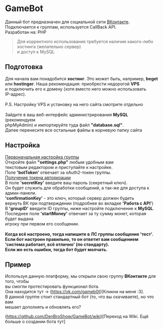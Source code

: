 # GameBot
Данный бот предназначен для социальной сети [ВКонтакте](https://vk.com/ "Переход на другой ресурс").<br>
Подключается к группам, используется CallBack API.<br>
Разработан на: PHP<br>
> Для корректного использования требуется наличие какого-либо хостинга (желательно сервер)<br> и доступ к MySQL
## Подготовка
Для начала вам понадобится <strong>хостинг</strong>. Это может быть, например, <strong>beget</strong><br>
или <strong>hostinger</strong>. Наша рекомендация: приобрести недорогой <strong>VPS</strong><br>
и подключить его к домену (хотя вместо него можно использовать<br>
IP-адрес).<br><br>
P.S. Настройку VPS и установку на него сайта смотрите отдельно<br><br>
Зайдите в ваш веб-интерфейс администрирования <strong>MySQL</strong> (рекомендуем<br>
phpMyAdmin) и импортируйте туда файл <strong>"database.sql"</strong>.<br>
Далее перенесите все остальные файлы в корневую папку сайта
## Настройка
[Первоначальная настройка группы](https://github.com/DenBroShow/GameBot/wiki/%D0%9F%D0%B5%D1%80%D0%B2%D0%BE%D0%BD%D0%B0%D1%87%D0%B0%D0%BB%D1%8C%D0%BD%D0%B0%D1%8F-%D0%BD%D0%B0%D1%81%D1%82%D1%80%D0%BE%D0%B9%D0%BA%D0%B0-%D0%B3%D1%80%D1%83%D0%BF%D0%BF%D1%8B)<br>
Откройте файл <strong>"settings.php"</strong> любым удобным вам<br>
текстовым редактором и приступайте к настройке.<br>
Поле <strong>'botToken'</strong> отвечает за oAuth2-токен группы.<br>
[Получение токена авторизации](https://github.com/DenBroShow/GameBot/wiki/oAuth2-%D1%82%D0%BE%D0%BA%D0%B5%D0%BD)<br>
В поле <strong>'secretKey'</strong> введите ваш пароль (секретный ключ).<br>
Он будет служить для обработки сообщений, а так-же для доступа к админ-панели.<br>
<strong>'confirmationKey'</strong> - это ключ, который сервер должен будеть<br>
вернуть ВК при подтверждении (подробнее во вкладке <strong>'Работа с API'</strong>)<br>
В <strong>'groupID'</strong> введите ID группы, ниже настройте подключение к <strong>MySQL</strong>.<br>
Последнее поле <strong>'startMoney'</strong> отвечает за ту сумму монет, которая будет выдана<br>
игроку при первом его сообщении.<br><br>
<strong>Когда всё настроено, тогда напишите в ЛС группы сообщение 'тест'.<br>
Если бот настроен правильно, то он ответит вам сообщением 'система работает, всё отлично' (по стандарту).<br>
Если же есть ошибки, тогда бот будет молчать.</strong>
## Пример
Используя данную платформу, мы открыли свою группу <strong>ВКонтакте</strong> для того, чтобы<br>
вы смогли протестировать функционал бота.<br>
Она находится тут -> (https://vk.com/gameb0t)[Кликни на меня :3].<br>
В данной группе стоит стандартный бот (то, что вы скачиваете), но что вам<br>
мешает дополнять и обновлять его?

(https://github.com/DenBroShow/GameBot/wiki)[Переход на Wiki. Ещё больше о создании бота тут]
